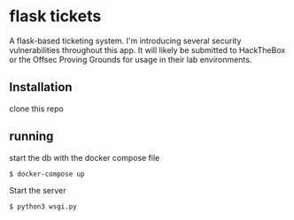 # flask tickets

A flask-based ticketing system. I'm introducing several security vulnerabilities throughout this app. 
It will likely be submitted to HackTheBox or the Offsec Proving Grounds for usage in their lab
environments. 

## Installation

clone this repo

## running 

start the db with the docker compose file

    $ docker-compose up

Start the server

    $ python3 wsgi.py


